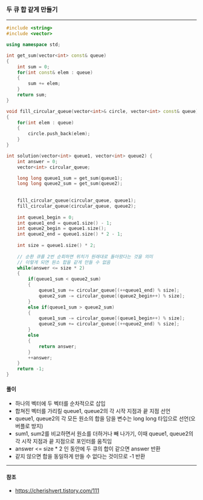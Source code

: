 ### 두 큐 합 같게 만들기

***

```c++
#include <string>
#include <vector>

using namespace std;

int get_sum(vector<int> const& queue)
{
    int sum = 0;
    for(int const& elem : queue)
    {
        sum += elem;
    }
    return sum;
}

void fill_circular_queue(vector<int>& circle, vector<int> const& queue)
{
    for(int elem : queue)
    {
        circle.push_back(elem);
    }
}

int solution(vector<int> queue1, vector<int> queue2) {
    int answer = 0;
    vector<int> circular_queue;

    long long queue1_sum = get_sum(queue1);
    long long queue2_sum = get_sum(queue2);
    
    
    fill_circular_queue(circular_queue, queue1);
    fill_circular_queue(circular_queue, queue2);
    
    int queue1_begin = 0;
    int queue1_end = queue1.size() - 1;
    int queue2_begin = queue1.size();
    int queue2_end = queue1.size() * 2 - 1;
    
    int size = queue1.size() * 2;
    
    // 순환 큐를 2번 순회하면 위치가 원래대로 돌아왔다는 것을 의미
    // 이렇게 되면 원소 합을 같게 만들 수 없음
    while(answer <= size * 2)
    {
        if(queue1_sum < queue2_sum)
        {
            queue1_sum += circular_queue[(++queue1_end) % size];
            queue2_sum -= circular_queue[(queue2_begin++) % size];
        }
        else if(queue1_sum > queue2_sum)
        {
            queue1_sum -= circular_queue[(queue1_begin++) % size];
            queue2_sum += circular_queue[(++queue2_end) % size];
        }
        else
        {
            return answer;
        }
        ++answer;
    }
    return -1;
}
```





#### 풀이

- 하나의 벡터에 두 벡터를 순차적으로 삽입
- 합쳐진 벡터를 가리킬 queue1, queue2의 각 시작 지점과 끝 지점 선언
- queue1, queue2의 각 모든 원소의 합을 담을 변수는 long long 타입으로 선언(오버플로 방지)
- sum1, sum2를 비교하면서 원소를 더하거나 빼 나가기, 이때 queue1, queue2의 각 시작 지점과 끝 지점으로 포인터를 움직임
- answer <= size * 2 인 동안에 두 큐의 합이 같으면 answer 반환
- 같지 않으면 합을 동일하게 만들 수 없다는 것이므로 -1 반환



***

#### 참조

- https://cherishvert.tistory.com/111